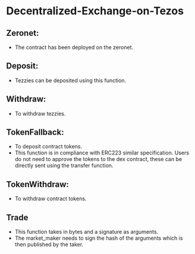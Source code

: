 # Decentralized-Exchange-on-Tezos

## Zeronet:
* The contract has been deployed on the zeronet.
 
## Deposit:  

* Tezzies can be deposited using this function.

## Withdraw:  
* To withdraw tezzies.

## TokenFallback:
*  To deposit contract tokens.
* This function is in compliance with ERC223 similar specification. Users do not need to approve the tokens to the dex contract, these can be directly sent using the transfer function.

## TokenWithdraw:  
* To withdraw contract tokens.  

## Trade  
* This function takes in bytes and a signature as arguments.
* The market_maker needs to sign the hash of the arguments which is then published by the taker.  




